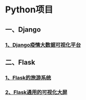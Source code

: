 # Python项目

## 一、Django

### [1、Django疫情大数据可视化平台](/django疫情大数据可视化平台)

## 二、Flask

### [1、Flask的旅游系统](/flask的旅游系统)
### [2、Flask通用的可视化大屏](/flask通用的可视化大屏)
